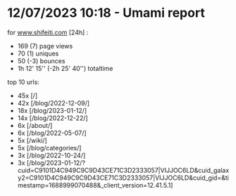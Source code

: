 # 12/07/2023 10:18 - Umami report
for www.shifeiti.com [24h] :

 - 169 (7) page views
 - 70 (1) uniques
 - 50 (-3) bounces
 - 1h 12' 15'' (-2h 25' 40'') totaltime


top 10 urls:
 - 45x [/]
 - 42x [/blog/2022-12-09/]
 - 18x [/blog/2023-01-12/]
 - 14x [/blog/2022-12-22/]
 - 6x [/about/]
 - 6x [/blog/2022-05-07/]
 - 5x [/wiki/]
 - 5x [/blog/categories/]
 - 3x [/blog/2022-10-24/]
 - 3x [/blog/2023-01-12/?cuid=C9101D4C949C9C9D43CE71C3D2333057|VIJJOC6LD&cuid_galaxy2=C9101D4C949C9C9D43CE71C3D2333057|VIJJOC6LD&cuid_gid=&timestamp=1688999070488&_client_version=12.41.5.1]


